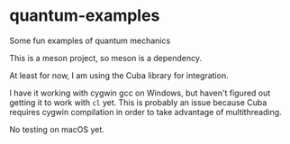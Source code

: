 # quantum-examples
Some fun examples of quantum mechanics

This is a meson project, so meson is a dependency.

At least for now, I am using the Cuba library for integration.

I have it working with cygwin gcc on Windows, but haven't figured out getting it to work with `cl` yet.
This is probably an issue because Cuba requires cygwin compilation in order to take advantage of multithreading.

No testing on macOS yet.